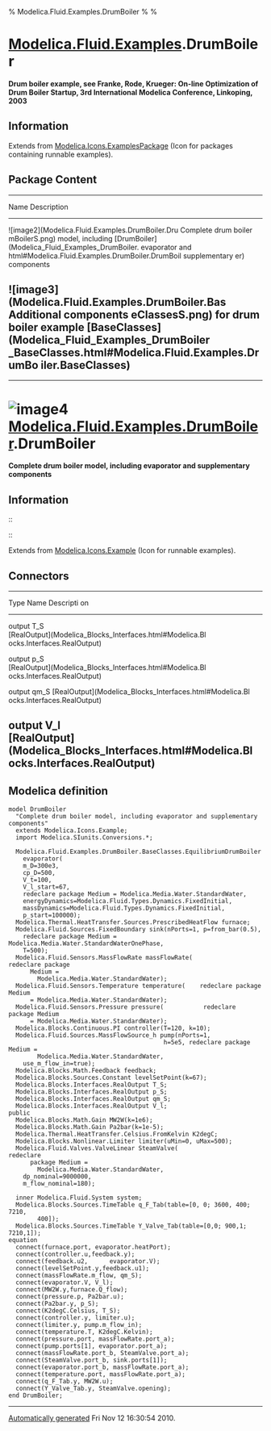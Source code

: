 % Modelica.Fluid.Examples.DrumBoiler
% 
% 

[Modelica.Fluid.Examples](Modelica_Fluid_Examples.html#Modelica.Fluid.Examples).DrumBoiler
==========================================================================================

**Drum boiler example, see Franke, Rode, Krueger: On-line Optimization
of Drum Boiler Startup, 3rd International Modelica Conference,
Linkoping, 2003**

Information
-----------

Extends from
[Modelica.Icons.ExamplesPackage](Modelica_Icons_ExamplesPackage.html#Modelica.Icons.ExamplesPackage)
(Icon for packages containing runnable examples).

Package Content
---------------

  ------------------------------------------------------------------------
  Name                                             Description
  ------------------------------------------------ -----------------------
  ![image2](Modelica.Fluid.Examples.DrumBoiler.Dru Complete drum boiler
  mBoilerS.png)                                    model, including
  [DrumBoiler](Modelica_Fluid_Examples_DrumBoiler. evaporator and
  html#Modelica.Fluid.Examples.DrumBoiler.DrumBoil supplementary
  er)                                              components

  ![image3](Modelica.Fluid.Examples.DrumBoiler.Bas Additional components
  eClassesS.png)                                   for drum boiler example
  [BaseClasses](Modelica_Fluid_Examples_DrumBoiler 
  _BaseClasses.html#Modelica.Fluid.Examples.DrumBo 
  iler.BaseClasses)                                
  ------------------------------------------------------------------------

* * * * *

![image4](Modelica.Fluid.Examples.DrumBoiler.DrumBoilerI.png) [Modelica.Fluid.Examples.DrumBoiler](Modelica_Fluid_Examples_DrumBoiler.html#Modelica.Fluid.Examples.DrumBoiler).DrumBoiler
=========================================================================================================================================================================================

**Complete drum boiler model, including evaporator and supplementary
components**

Information
-----------

::

::

Extends from
[Modelica.Icons.Example](Modelica_Icons.html#Modelica.Icons.Example)
(Icon for runnable examples).

Connectors
----------

  ------------------------------------------------------------------------
  Type                                                     Name  Descripti
                                                                 on
  -------------------------------------------------------- ----- ---------
  output                                                   T\_S  
  [RealOutput](Modelica_Blocks_Interfaces.html#Modelica.Bl       
  ocks.Interfaces.RealOutput)                                    

  output                                                   p\_S  
  [RealOutput](Modelica_Blocks_Interfaces.html#Modelica.Bl       
  ocks.Interfaces.RealOutput)                                    

  output                                                   qm\_S 
  [RealOutput](Modelica_Blocks_Interfaces.html#Modelica.Bl       
  ocks.Interfaces.RealOutput)                                    

  output                                                   V\_l  
  [RealOutput](Modelica_Blocks_Interfaces.html#Modelica.Bl       
  ocks.Interfaces.RealOutput)                                    
  ------------------------------------------------------------------------

Modelica definition
-------------------

    model DrumBoiler 
      "Complete drum boiler model, including evaporator and supplementary components"
      extends Modelica.Icons.Example;
      import Modelica.SIunits.Conversions.*;

      Modelica.Fluid.Examples.DrumBoiler.BaseClasses.EquilibriumDrumBoiler
        evaporator(
        m_D=300e3,
        cp_D=500,
        V_t=100,
        V_l_start=67,
        redeclare package Medium = Modelica.Media.Water.StandardWater,
        energyDynamics=Modelica.Fluid.Types.Dynamics.FixedInitial,
        massDynamics=Modelica.Fluid.Types.Dynamics.FixedInitial,
        p_start=100000);
      Modelica.Thermal.HeatTransfer.Sources.PrescribedHeatFlow furnace;
      Modelica.Fluid.Sources.FixedBoundary sink(nPorts=1, p=from_bar(0.5),
        redeclare package Medium = Modelica.Media.Water.StandardWaterOnePhase,
        T=500);
      Modelica.Fluid.Sensors.MassFlowRate massFlowRate(           redeclare package
          Medium =
            Modelica.Media.Water.StandardWater);
      Modelica.Fluid.Sensors.Temperature temperature(    redeclare package Medium
          = Modelica.Media.Water.StandardWater);
      Modelica.Fluid.Sensors.Pressure pressure(           redeclare package Medium
          = Modelica.Media.Water.StandardWater);
      Modelica.Blocks.Continuous.PI controller(T=120, k=10);
      Modelica.Fluid.Sources.MassFlowSource_h pump(nPorts=1,
                                               h=5e5, redeclare package Medium =
            Modelica.Media.Water.StandardWater,
        use_m_flow_in=true);
      Modelica.Blocks.Math.Feedback feedback;
      Modelica.Blocks.Sources.Constant levelSetPoint(k=67);
      Modelica.Blocks.Interfaces.RealOutput T_S;
      Modelica.Blocks.Interfaces.RealOutput p_S;
      Modelica.Blocks.Interfaces.RealOutput qm_S;
      Modelica.Blocks.Interfaces.RealOutput V_l;
    public 
      Modelica.Blocks.Math.Gain MW2W(k=1e6);
      Modelica.Blocks.Math.Gain Pa2bar(k=1e-5);
      Modelica.Thermal.HeatTransfer.Celsius.FromKelvin K2degC;
      Modelica.Blocks.Nonlinear.Limiter limiter(uMin=0, uMax=500);
      Modelica.Fluid.Valves.ValveLinear SteamValve(                  redeclare 
          package Medium =
            Modelica.Media.Water.StandardWater,
        dp_nominal=9000000,
        m_flow_nominal=180);

      inner Modelica.Fluid.System system;
      Modelica.Blocks.Sources.TimeTable q_F_Tab(table=[0, 0; 3600, 400; 7210,
            400]);
      Modelica.Blocks.Sources.TimeTable Y_Valve_Tab(table=[0,0; 900,1; 7210,1]);
    equation 
      connect(furnace.port, evaporator.heatPort);
      connect(controller.u,feedback.y);
      connect(feedback.u2,      evaporator.V);
      connect(levelSetPoint.y,feedback.u1);
      connect(massFlowRate.m_flow, qm_S);
      connect(evaporator.V, V_l);
      connect(MW2W.y,furnace.Q_flow);
      connect(pressure.p, Pa2bar.u);
      connect(Pa2bar.y, p_S);
      connect(K2degC.Celsius, T_S);
      connect(controller.y, limiter.u);
      connect(limiter.y, pump.m_flow_in);
      connect(temperature.T, K2degC.Kelvin);
      connect(pressure.port, massFlowRate.port_a);
      connect(pump.ports[1], evaporator.port_a);
      connect(massFlowRate.port_b, SteamValve.port_a);
      connect(SteamValve.port_b, sink.ports[1]);
      connect(evaporator.port_b, massFlowRate.port_a);
      connect(temperature.port, massFlowRate.port_a);
      connect(q_F_Tab.y, MW2W.u);
      connect(Y_Valve_Tab.y, SteamValve.opening);
    end DrumBoiler;

* * * * *

[Automatically generated](http://www.3ds.com/) Fri Nov 12 16:30:54 2010.
